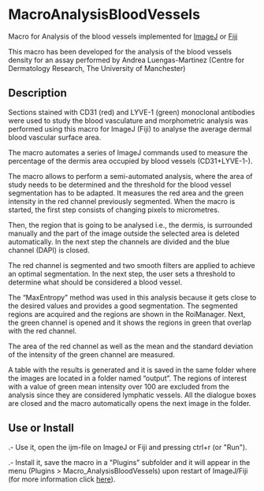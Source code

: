 # MacroAnalysisBloodVessels
Macro for Analysis of the blood vessels implemented for [ImageJ](http://imagej.nih.gov/ij/) or [Fiji](https://fiji.sc/)

This macro has been developed for the analysis of the blood vessels density for an assay performed by Andrea Luengas-Martinez (Centre for Dermatology Research, The University of Manchester)

## Description

Sections stained with CD31 (red)  and LYVE-1 (green) monoclonal antibodies were used to study the blood vasculature and morphometric analysis was performed using this macro for ImageJ (Fiji) to analyse the average dermal blood vascular surface area. 

The macro automates a series of ImageJ commands used to measure the percentage of the dermis area occupied by blood vessels (CD31+LYVE-1-).

The macro allows to perform a semi-automated analysis, where the area of study needs to be determined and the threshold for the blood vessel segmentation has to be adapted. It measures the red area and the green intensity in the red channel previously segmented. When the macro is started, the first step consists of changing pixels to micrometres. 

Then, the region that is going to be analysed i.e., the dermis, is surrounded manually and the part of the image outside the selected area is deleted automatically. In the next step the channels are divided and the blue channel (DAPI) is closed. 

The red channel is segmented and two smooth filters are applied to achieve an optimal segmentation. In the next step, the user sets a threshold to determine what should be considered a blood vessel. 

The “MaxEntropy” method was used in this analysis because it gets close to the desired values and provides a good segmentation. The segmented regions are acquired and the regions are shown in the RoiManager. Next, the green channel is opened and it shows the regions in green that overlap with the red channel. 

The area of the red channel as well as the mean and the standard deviation of the intensity of the green channel are measured. 

A table with the results is generated and it is saved in the same folder where the images are located in a folder named “output”. 
The regions of interest with a value of green mean intensity over 100 are excluded from the analysis since they are considered lymphatic vessels. All the dialogue boxes are closed and the macro automatically opens the next image in the folder. 

## Use or Install 
.- Use it, open the ijm-file on ImageJ or Fiji and pressing ctrl+r (or "Run").

.- Install it, save the macro in a "Plugins" subfolder and it will appear in the menu (Plugins > Macro_AnalysisBloodVessels) upon restart of ImageJ/Fiji (for more information click [here](https://imagej.net/Introduction_into_Macro_Programming#Installing_macros)).
